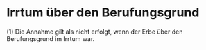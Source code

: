 # Irrtum über den Berufungsgrund

(1) Die Annahme gilt als nicht erfolgt, wenn der Erbe über den Berufungsgrund im Irrtum war.